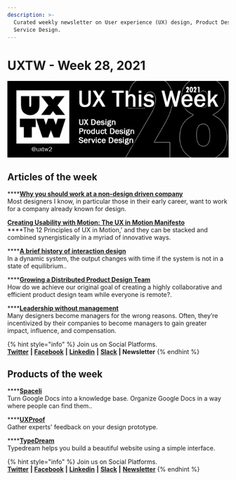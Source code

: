 ```yaml
---
description: >-
  Curated weekly newsletter on User experience (UX) design, Product Design and
  Service Design.
---
```


# UXTW - Week 28, 2021

![](../.gitbook/assets/uxtw-banner-2021-28.jpg)

## Articles of the week

****[**Why you should work at a non-design driven company**](https://vanschneider.com/blog/why-you-should-work-at-a-non-design-company/)\
Most designers I know, in particular those in their early career, want to work for a company already known for design.

****[**Creating Usability with Motion: The UX in Motion Manifesto**](https://medium.com/ux-in-motion/creating-usability-with-motion-the-ux-in-motion-manifesto-a87a4584ddc)****\
****The 12 Principles of UX in Motion,’ and they can be stacked and combined synergistically in a myriad of innovative ways.&#x20;

****[**A brief history of interaction design**](https://uxdesign.cc/where-did-this-interaction-come-from-a-brief-history-of-interaction-design-ebcc8c278ae7)\
In a dynamic system, the output changes with time if the system is not in a state of equilibrium..

****[**Growing a Distributed Product Design Team**](https://medium.com/spotify-design/growing-a-distributed-product-design-team-3563659ee2e6)\
How do we achieve our original goal of creating a highly collaborative and efficient product design team while everyone is remote?.

****[**Leadership without management**](https://www.intercom.com/blog/product-design-ic-career-path/?ref=uxthisweek)\
Many designers become managers for the wrong reasons. Often, they’re incentivized by their companies to become managers to gain greater impact, influence, and compensation.

{% hint style="info" %}
Join us on Social Platforms. \
[**Twitter**](https://twitter.com/uxtw2) **|** [**Facebook**](https://www.facebook.com/webusabilityandux) **|** [**Linkedin**](https://www.linkedin.com/groups/1875717/) **|** [**Slack**](https://join.slack.com/t/uxthisweek/shared\_invite/zt-szpdweo1-d78hso8FppFcI68Xue\_9Yw) **| Newsletter**
{% endhint %}

## Products of the week

****[**Spaceli**](https://spaceli.io/?ref=uxthisweek)\
Turn Google Docs into a knowledge base. Organize Google Docs in a way where people can find them..

****[**UXProof**](https://uxproof.standuply.com/?ref=uxthisweek)\
Gather experts' feedback on your design prototype.

****[**TypeDream**](https://typedream.com/?ref=uxthisweek)\
Typedream helps you build a beautiful website using a simple interface.

{% hint style="info" %}
Join us on Social Platforms.\
[**Twitter**](https://twitter.com/uxtw2) **|** [**Facebook**](https://www.facebook.com/webusabilityandux) **|** [**Linkedin**](https://www.linkedin.com/groups/1875717/) **|** [**Slack**](https://join.slack.com/t/uxthisweek/shared\_invite/zt-szpdweo1-d78hso8FppFcI68Xue\_9Yw) **|** [**Newsletter**](https://gmail.us17.list-manage.com/subscribe?u=1b23fd286b43ac36e4acba123\&id=0009036f95)
{% endhint %}
